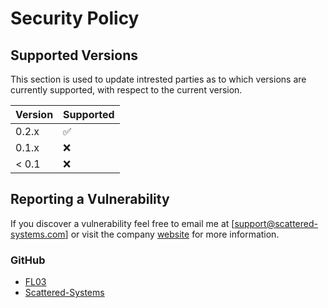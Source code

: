 # Security Policy

## Supported Versions

This section is used to update intrested parties as to which versions are currently supported, with respect to the current version.

| Version | Supported          |
| :------ | :----------------- |
| 0.2.x   | :white_check_mark: |
| 0.1.x   | :x:                |
| < 0.1   | :x:                |

## Reporting a Vulnerability

If you discover a vulnerability feel free to email me at [support@scattered-systems.com] or visit the company [website](https://scsys.eth.limo) for more information.

### GitHub

- [FL03](https://github.com/FL03)
- [Scattered-Systems](https://github.com/scattered-systems)

